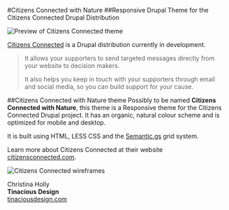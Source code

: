 #Citizens Connected with Nature
##Responsive Drupal Theme for the Citizens Connected Drupal Distribution

![Preview of Citizens Connected theme](https://raw.github.com/tinacious/citizens-connected-theme/master/planning/preview.png)

[Citizens Connected](http://www.citizensconnected.com/) is a Drupal distribution currently in development.

> It allows your supporters to send targeted messages directly from your website to decision makers. 
> 
> It also helps you keep in touch with your supporters through email and social media, so you can build support for your cause.

##Citizens Connected with Nature theme
Possibly to be named **Citizens Connected with Nature**, this theme is a Responsive theme for the Citizens Connected Drupal project. It has an organic, natural colour scheme and is optimized for mobile and desktop.

It is built using HTML, LESS CSS and the [Semantic.gs](http://semantic.gs) grid system.

Learn more about Citizens Connected at their website [citizensconnected.com](http://citizensconnected.com/).

![Citizens Connected wireframes](https://raw.github.com/tinacious/citizens-connected-theme/master/planning/wireframes.png)

Christina Holly  
**Tinacious Design**  
[tinaciousdesign.com](http://tinaciousdesign.com)